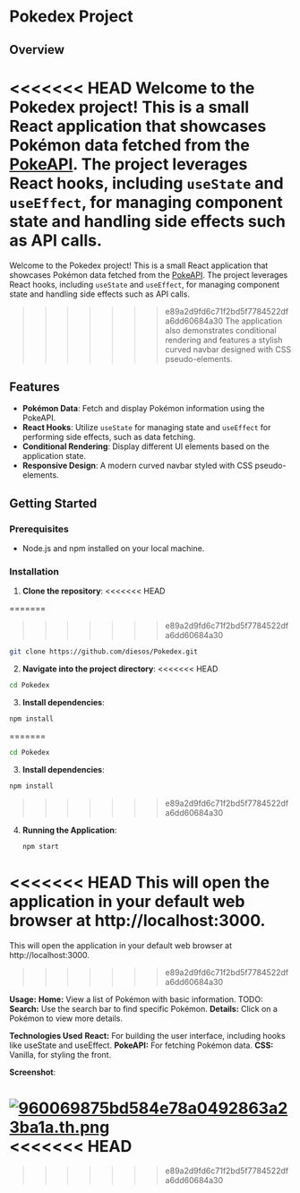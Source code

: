 # Pokedex Project

## Overview

<<<<<<< HEAD
Welcome to the Pokedex project! This is a small React application that showcases Pokémon data fetched from the [PokeAPI](https://pokeapi.co/).
The project leverages React hooks, including `useState` and `useEffect`, for managing component state and handling side effects such as API calls.
=======
Welcome to the Pokedex project! This is a small React application that showcases Pokémon data fetched from the [PokeAPI](https://pokeapi.co/). 
The project leverages React hooks, including `useState` and `useEffect`, for managing component state and handling side effects such as API calls. 
>>>>>>> e89a2d9fd6c71f2bd5f7784522dfa6dd60684a30
The application also demonstrates conditional rendering and features a stylish curved navbar designed with CSS pseudo-elements.

## Features

- **Pokémon Data**: Fetch and display Pokémon information using the PokeAPI.
- **React Hooks**: Utilize `useState` for managing state and `useEffect` for performing side effects, such as data fetching.
- **Conditional Rendering**: Display different UI elements based on the application state.
- **Responsive Design**: A modern curved navbar styled with CSS pseudo-elements.

## Getting Started

### Prerequisites

- Node.js and npm installed on your local machine.

### Installation

1. **Clone the repository**:
<<<<<<< HEAD

=======
>>>>>>> e89a2d9fd6c71f2bd5f7784522dfa6dd60684a30
   ```bash
   git clone https://github.com/diesos/Pokedex.git
   ```

2. **Navigate into the project directory**:
<<<<<<< HEAD

```bash
cd Pokedex
```

3. **Install dependencies**:

```bash
npm install
```

=======
```bash
cd Pokedex
```
3. **Install dependencies**:
  ```bash
npm install
```
>>>>>>> e89a2d9fd6c71f2bd5f7784522dfa6dd60684a30
4. **Running the Application**:
   ```bash
   npm start
   ```
<<<<<<< HEAD
   This will open the application in your default web browser at http://localhost:3000.
=======
This will open the application in your default web browser at http://localhost:3000.
>>>>>>> e89a2d9fd6c71f2bd5f7784522dfa6dd60684a30

**Usage:**
**Home:** View a list of Pokémon with basic information.
TODO: **Search:** Use the search bar to find specific Pokémon.
**Details:** Click on a Pokémon to view more details.

**Technologies Used**
**React:** For building the user interface, including hooks like useState and useEffect.
**PokeAPI:** For fetching Pokémon data.
**CSS:** Vanilla, for styling the front.

**Screenshot**:

[![960069875bd584e78a0492863a23ba1a.th.png](https://imgtr.ee/images/2024/08/14/960069875bd584e78a0492863a23ba1a.th.png)](https://imgtr.ee/image/hUCgBm)
<<<<<<< HEAD
=======


>>>>>>> e89a2d9fd6c71f2bd5f7784522dfa6dd60684a30
